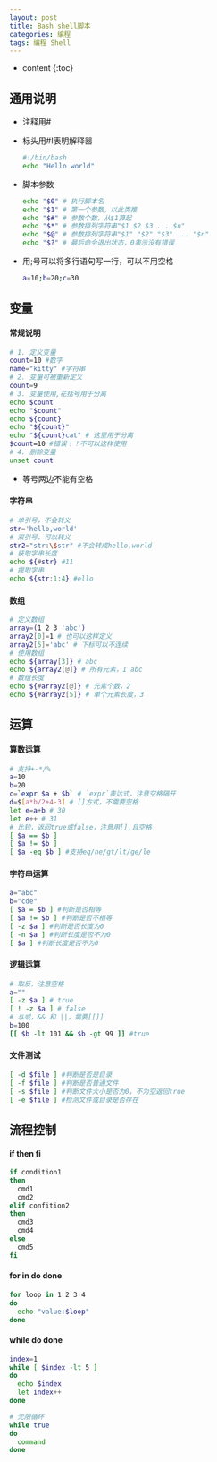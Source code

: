 ```yaml
---
layout: post
title: Bash shell脚本
categories: 编程
tags: 编程 Shell
---
```


* content
{:toc}
## 通用说明

* 注释用#

* 标头用#!表明解释器

  ```bash
  #!/bin/bash
  echo "Hello world"
  ```

* 脚本参数

  ```bash
  echo "$0" # 执行脚本名
  echo "$1" # 第一个参数，以此类推
  echo "$#" # 参数个数，从$1算起
  echo "$*" # 参数排列字符串"$1 $2 $3 ... $n"
  echo "$@" # 参数排列字符串"$1" "$2" "$3" ... "$n"
  echo "$?" # 最后命令退出状态，0表示没有错误
  ```

* 用;号可以将多行语句写一行，可以不用空格

  ```bash
  a=10;b=20;c=30
  ```





## 变量

#### 常规说明

```bash
# 1. 定义变量
count=10 #数字
name="kitty" #字符串
# 2. 变量可被重新定义
count=9
# 3. 变量使用,花括号用于分离
echo $count
echo "$count"
echo ${count}
echo "${count}"
echo "${count}cat" # 这里用于分离
$count=10 #错误！！不可以这样使用
# 4. 删除变量
unset count
```

* 等号两边不能有空格

#### 字符串

```bash
# 单引号，不会转义
str='hello,world'
# 双引号，可以转义
str2="str:\$str" #不会转成hello,world
# 获取字串长度
echo ${#str} #11
# 提取字串
echo ${str:1:4} #ello
```

#### 数组

```bash
# 定义数组
array=(1 2 3 'abc')
array2[0]=1 # 也可以这样定义
array2[5]='abc' # 下标可以不连续
# 使用数组
echo ${array[3]} # abc
echo ${array2[@]} # 所有元素，1 abc
# 数组长度
echo ${#array2[@]} # 元素个数，2
echo ${#array2[5]} # 单个元素长度，3
```

## 运算

#### 算数运算

```bash
# 支持+-*/%
a=10
b=20
c=`expr $a + $b` # `expr`表达式，注意空格隔开
d=$[a*b/2+4-3] # []方式，不需要空格
let e=a+b # 30
let e++ # 31
# 比较，返回true或false，注意用[],且空格
[ $a == $b ]
[ $a != $b ]
[ $a -eq $b ] #支持eq/ne/gt/lt/ge/le
```

#### 字符串运算

```bash
a="abc"
b="cde"
[ $a = $b ] #判断是否相等
[ $a != $b ] #判断是否不相等
[ -z $a ] #判断是否长度为0
[ -n $a ] #判断长度是否不为0
[ $a ] #判断长度是否不为0
```

#### 逻辑运算

```bash
# 取反，注意空格
a=""
[ -z $a ] # true
[ ! -z $a ] # false
# 与或，&& 和 ||，需要[[]]
b=100
[[ $b -lt 101 && $b -gt 99 ]] #true
```

#### 文件测试

```bash
[ -d $file ] #判断是否是目录
[ -f $file ] #判断是否普通文件
[ -s $file ] #判断文件大小是否为0，不为空返回true
[ -e $file ] #检测文件或目录是否存在
```

## 流程控制

#### if then fi

```bash
if condition1
then
  cmd1
  cmd2
elif confition2
then
  cmd3
  cmd4
else
  cmd5
fi
```

#### for in do done

```bash
for loop in 1 2 3 4
do
  echo "value:$loop"
done
```

#### while do done

```bash
index=1
while [ $index -lt 5 ]
do
  echo $index
  let index++
done

# 无限循环
while true
do
  command
done
```

